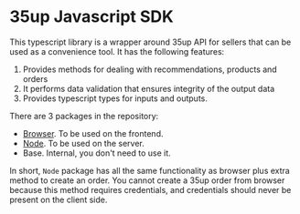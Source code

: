 # 35up Javascript SDK

This typescript library is a wrapper around 35up API for sellers that can be 
used as a convenience tool.
It has the following features:
1. Provides methods for dealing with recommendations, products and orders
2. It performs data validation that ensures integrity of the output data
3. Provides typescript types for inputs and outputs. 

There are 3 packages in the repository:
- [Browser](packages/browser/README.md). To be used on the frontend.
- [Node](packages/node/README.md). To be used on the server.
- Base. Internal, you don't need to use it.

In short, `Node` package has all the same functionality as browser plus extra 
method to create an order. You cannot create a 35up order from browser because
this method requires credentials, and credentials should never be present on
the client side.

